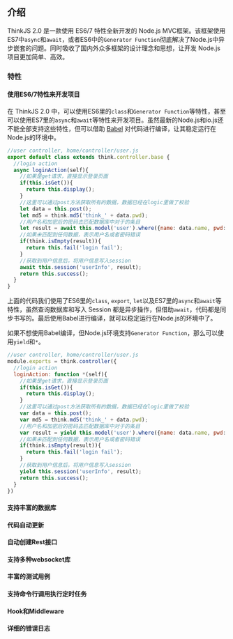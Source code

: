 ## 介绍

ThinkJS 2.0 是一款使用 ES6/7 特性全新开发的 Node.js MVC框架。该框架使用ES7中`async`和`await`，或者ES6中的`Generator Function`彻底解决了Node.js中异步嵌套的问题。同时吸收了国内外众多框架的设计理念和思想，让开发 Node.js 项目更加简单、高效。

### 特性

#### 使用ES6/7特性来开发项目

在 ThinkJS 2.0 中，可以使用ES6里的`class`和`Generator Function`等特性，甚至可以使用ES7里的`async`和`await`等特性来开发项目。虽然最新的Node.js和io.js还不能全部支持这些特性，但可以借助 [Babel](http://babeljs.io/) 对代码进行编译，让其稳定运行在Node.js的环境中。

```js
//user controller, home/controller/user.js
export default class extends think.controller.base {
  //login action
  async loginAction(self){
    //如果是get请求，直接显示登录页面
    if(this.isGet()){
      return this.display();
    }
    //这里可以通过post方法获取所有的数据，数据已经在logic里做了校验
    let data = this.post();
    let md5 = think.md5('think_' + data.pwd);
    //用户名和加密后的密码去匹配数据库中对于的条目
    let result = await this.model('user').where({name: data.name, pwd: md5}).find();
    //如果未匹配到任何数据，表示用户名或者密码错误
    if(think.isEmpty(result)){
      return this.fail('login fail');
    }
    //获取到用户信息后，将用户信息写入session
    await this.session('userInfo', result);
    return this.success();
  }
}
```

上面的代码我们使用了ES6里的`class`, `export`, `let`以及ES7里的`async`和`await`等特性，虽然查询数据库和写入 Session 都是异步操作，但借助`await`，代码都是同步书写的。最后使用Babel进行编译，就可以稳定运行在Node.js的环境中了。

如果不想使用Babel编译，但Node.js环境支持`Generator Function`，那么可以使用`yield`和`*`。

```js
//user controller, home/controller/user.js
module.exports = think.controller({
  //login action
  loginAction: function *(self){
    //如果是get请求，直接显示登录页面
    if(this.isGet()){
      return this.display();
    }
    //这里可以通过post方法获取所有的数据，数据已经在logic里做了校验
    var data = this.post();
    var md5 = think.md5('think_' + data.pwd);
    //用户名和加密后的密码去匹配数据库中对于的条目
    var result = yield this.model('user').where({name: data.name, pwd: md5}).find();
    //如果未匹配到任何数据，表示用户名或者密码错误
    if(think.isEmpty(result)){
      return this.fail('login fail');
    }
    //获取到用户信息后，将用户信息写入session
    yield this.session('userInfo', result);
    return this.success();
  }
})
```

#### 支持丰富的数据库

#### 代码自动更新

#### 自动创建Rest接口

#### 支持多种websocket库    

#### 丰富的测试用例

#### 支持命令行调用执行定时任务

#### Hook和Middleware

#### 详细的错误日志